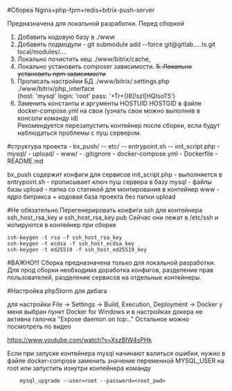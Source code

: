 #Сборка Nginx+php-fpm+redis+bitrix-push-server

Предназначена для локальной разработки. 
Перед сборкой
1. Добавить кодовую базу в ./www
2. Добавить подмодули - git submodule add --force git@gitlab.....ls.git local/modules/....
3. Локально почистить кеш ./www/bitrix/cache,
4. Локально установить composer зависимости.
~~5. Локально установить npm зависимости~~
6. Прописать настройки БД ./www/bitrix/.settings.php ./www/bitrix/php_interface  
(host: 'mysql' login: 'root' pass: '+Tr+()8]!szl[HQIsoT5')
7. Заменить константы и аргументы HOSTUID HOSTGID в файле docker-compose.yml на свои
(узнать свои можно выполнив в консоли команду id)  
   Рекомендуется перезапустить контейнер после сборки, если будут наблюдаться проблемы с пуш сервером.

#структура проекта 
    - bx_push/
        -- etc/
        -- entrypoint.sh
        -- init_script.php
    - mysql/
    - upload/
    - www/
    - .gitignore
    - docker-compose.yml
    - Dockerfile
    - README.md

bx_push содержит конфиги для сервисов
init_script.php - выполняется в entrypoint.sh - прописывает ключ пуш сервера в базу
mysql - файлы базы
upload - папка со статикой для монтирования в контейнер
www - ядро битрикса + кодовая база проекта без папки upload
        
#Не обязательно
Перегенерировать конфиги ssh для контейнера ssh_host_rsa_key и ssh_host_rsa_key.pub 
Сейчас они лежат в /etc/ssh и копируются в контейнер при сборке

    ssh-keygen -t rsa -f ssh_host_rsa_key
    ssh-keygen -t ecdsa -f ssh_host_ecdsa_key
    ssh-keygen -t ed25519 -f ssh_host_ed25519_key

#ВАЖНО!!!
Сборка предназначена только для локальной разработки. Для прод сборки необходима доработка конфигов, 
разделение прав пользователей, разделение сервисов на отдельные контейнеры.

#Настройка phpStorm для дебага

для настройки File -> Settings -> Build, Execution, Deployment -> Docker
у меня выбран пункт Docker for Windows 
и в настройках докера не активна галочка "Expose daemon on tcp:.."
Остальное можно посмотреть по видео

https://www.youtube.com/watch?v=XszBIW4sPHk


Если при запуске контейнера mysql начинают валиться ошибки, нужно в файле docker-compose
заменить значение переменной MYSQL_USER на root или запустить изнутри контейнера команду 

        mysql_upgrade --user=root --password=<root_pwd>
